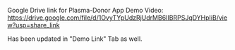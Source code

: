 Google Drive link for Plasma-Donor App Demo Video: 
https://drive.google.com/file/d/1OvyTYpUdzRjUdrMB6IIBRPSJqDYHpIiB/view?usp=share_link 

Has been updated in "Demo Link" Tab as well.
